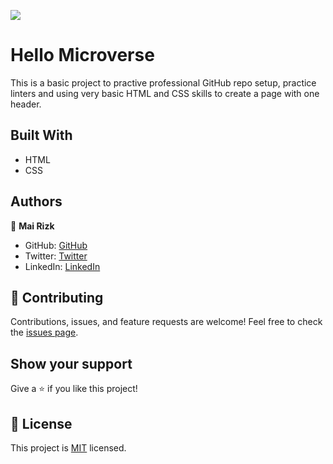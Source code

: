 ![](https://img.shields.io/badge/Microverse-blueviolet)

# Hello Microverse

This is a basic project to practive professional GitHub repo setup, practice linters and using very basic HTML and CSS skills to create a page with one header.


## Built With

- HTML
- CSS


## Authors

👤 **Mai Rizk**

- GitHub: [GitHub](https://github.com/MaiRizk)
- Twitter: [Twitter](https://twitter.com/MaiRizk16)
- LinkedIn: [LinkedIn](https://www.linkedin.com/in/mai-rizk-252722188)


## 🤝 Contributing

Contributions, issues, and feature requests are welcome!
Feel free to check the [issues page](https://github.com/MaiRizk/Hello-Microverse/issues).


## Show your support

Give a ⭐️ if you like this project!


## 📝 License

This project is [MIT](https://github.com/MaiRizk/Hello-Microverse/blob/hello-microverse/LICENSE) licensed.
